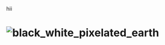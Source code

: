 hii 

# ![black_white_pixelated_earth](https://github.com/Mshashikanth1/Mshashikanth1/assets/57630057/40460595-d104-43bf-b530-4d70b9ebdb54)


